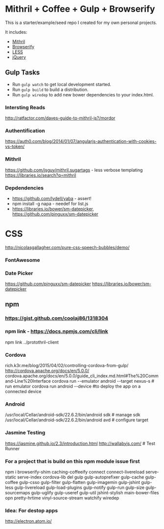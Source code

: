 # Mithril + Coffee + Gulp + Browserify

This is a starter/example/seed repo I created for my own personal projects.

It includes:
  - [Mithril](http://lhorie.github.io/mithril/index.html)
  - [Browserify](http://browserify.org/)
  - [LESS](http://lesscss.org/)
  - [jQuery](http://jquery.com/)

## Gulp Tasks

- Run `gulp watch` to get local development started.
- Run `gulp build` to build a distribution.
- Run `gulp wiredep` to add new bower dependencies to your index.html.

### Intersting Reads
http://ratfactor.com/daves-guide-to-mithril-js?/mordor

### Authentification
https://auth0.com/blog/2014/01/07/angularjs-authentication-with-cookies-vs-token/

### Mithril
https://github.com/jsguy/mithril.sugartags - less verbose templating
https://libraries.io/search?q=mithril

### Depdendencies
* https://github.com/lydell/yaba - assert!
* npm install -g napa - needef for list.js
* https://libraries.io/bower/sm-datepicker, https://github.com/pinguxx/sm-datepicker

# CSS
http://nicolasgallagher.com/pure-css-speech-bubbles/demo/

### FontAwesome

### Date Picker
https://github.com/pinguxx/sm-datepicker
https://libraries.io/bower/sm-datepicker

## npm
### https://gist.github.com/coolaj86/1318304
### npm link - https://docs.npmjs.com/cli/link
npm link ../protothril-client

### Cordova
rich.k3r.me/blog/2015/04/02/controlling-cordova-from-gulp/
http://cordova.apache.org/docs/en/5.0.0/
cordova.apache.org/docs/en/5.0.0/guide_cli_index.md.html#The%20Command-Line%20Interface
cordova run --emulator android --target nexus-s # run emulator
cordova run android --device  #to deploy the app on a connected device

### Android
/usr/local/Cellar/android-sdk/22.6.2/bin/android sdk # manage sdk
/usr/local/Cellar/android-sdk/22.6.2/bin/android avd # configure target

### Jasmine Testing
https://jasmine.github.io/2.3/introduction.html
http://wallabyjs.com/ # Test Runner

### For a project that is build on this npm module issue first 
npm i browserify-shim caching-coffeeify connect connect-livereload serve-static serve-index cordova-lib del gulp gulp-autoprefixer gulp-cache gulp-coffee gulp-csso gulp-filter gulp-flatten gulp-imagemin gulp-jshint gulp-less gulp-livereload gulp-load-plugins gulp-notify gulp-run gulp-size gulp-sourcemaps gulp-uglify gulp-useref gulp-util jshint-stylish main-bower-files opn pretty-hrtime vinyl-source-stream watchify wiredep

### Idea: For destop apps
http://electron.atom.io/
